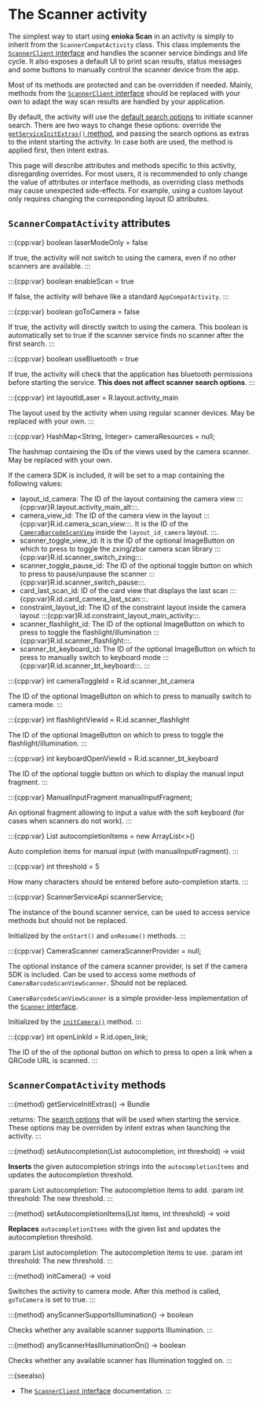 # The Scanner activity 

The simplest way to start using **enioka Scan** in an activity is simply to inherit from the
`ScannerCompatActivity` class. This class implements the 
[`ScannerClient` interface](scanner_service.md#the-scannerclient-interface) and handles the scanner
service bindings and life cycle. It also exposes a default UI to print scan results, status messages
and some buttons to manually control the scanner device from the app.

Most of its methods are protected and can be overridden if needed. Mainly, methods from the
[`ScannerClient` interface](scanner_service.md#the-scannerclient-interface) should be replaced with
your own to adapt the way scan results are handled by your application.

By default, the activity will use the 
[default search options](scanner_service.md#the-scannersearchoptions-class) to initiate scanner
search. There are two ways to change these options: override the 
[`getServiceInitExtras()` method](#scannercompatactivity-methods), and passing the search options as
extras to the intent starting the activity. In case both are used, the method is applied first, then
intent extras.

This page will describe attributes and methods specific to this activity, disregarding overrides. 
For most users, it is recommended to only change the value of attributes or interface methods, as 
overriding class methods may cause unexpected side-effects. For example, using a custom layout only
requires changing the corresponding layout ID attributes.

## `ScannerCompatActivity` attributes

:::{cpp:var} boolean laserModeOnly = false

If true, the activity will not switch to using the camera, even if no other scanners are available.
:::

:::{cpp:var} boolean enableScan = true

If false, the activity will behave like a standard `AppCompatActivity`.
:::

:::{cpp:var} boolean goToCamera = false

If true, the activity will directly switch to using the camera. This boolean is automatically set
to true if the scanner service finds no scanner after the first search.
:::

:::{cpp:var} boolean useBluetooth = true

If true, the activity will check that the application has bluetooth permissions before starting the
service. **This does not affect scanner search options**.
:::

:::{cpp:var} int layoutIdLaser = R.layout.activity_main

The layout used by the activity when using regular scanner devices. May be replaced with
your own.
:::

:::{cpp:var} HashMap<String, Integer> cameraResources = null;

The hashmap containing the IDs of the views used by the camera scanner. May be replaced with your
own.

If the camera SDK is included, it will be set to a map containing the following values:
- layout_id_camera: The ID of the layout containing the camera view
:::{cpp:var}R.layout.activity_main_alt:::.
- camera_view_id: The ID of the camera view in the layout :::{cpp:var}R.id.camera_scan_view:::.
  It is the ID of the [`CameraBarcodeScanView`](camera.md#the-camerabarcodescanview-class) inside the
  `layout_id_camera` layout.
  :::.
- scanner_toggle_view_id: It is the ID of the optional ImageButton on which to press to toggle the 
zxing/zbar camera scan library :::{cpp:var}R.id.scanner_switch_zxing:::.
- scanner_toggle_pause_id: The ID of the optional toggle button on which to press to pause/unpause 
the scanner :::{cpp:var}R.id.scanner_switch_pause:::.
- card_last_scan_id: ID of the card view that displays the last scan
:::{cpp:var}R.id.card_camera_last_scan:::.
- constraint_layout_id: The ID of the constraint layout inside the camera layout
:::{cpp:var}R.id.constraint_layout_main_activity:::.
- scanner_flashlight_id: The ID of the optional ImageButton on which to press to toggle the
flashlight/illumination :::{cpp:var}R.id.scanner_flashlight:::.
- scanner_bt_keyboard_id: The ID of the optional ImageButton on which to press to manually switch to
keyboard mode :::{cpp:var}R.id.scanner_bt_keyboard:::.
:::

:::{cpp:var} int cameraToggleId = R.id.scanner_bt_camera

The ID of the optional ImageButton on which to press to manually switch to camera mode.
:::

:::{cpp:var} int flashlightViewId = R.id.scanner_flashlight

The ID of the optional ImageButton on which to press to toggle the flashlight/illumination.
:::

:::{cpp:var} int keyboardOpenViewId = R.id.scanner_bt_keyboard

The ID of the optional toggle button on which to display the manual input fragment.
:::

:::{cpp:var} ManualInputFragment manualInputFragment;

An optional fragment allowing to input a value with the soft keyboard (for cases when scanners do 
not work).
:::

:::{cpp:var} List<ManualInputItem> autocompletionItems = new ArrayList<>()

Auto completion items for manual input (with manualInputFragment).
:::

:::{cpp:var} int threshold = 5

How many characters should be entered before auto-completion starts.
:::

:::{cpp:var} ScannerServiceApi scannerService;

The instance of the bound scanner service, can be used to access service methods but should not be
replaced.

Initialized by the `onStart()` and `onResume()` methods.
:::

:::{cpp:var} CameraScanner cameraScannerProvider = null;

The optional instance of the camera scanner provider, is set if the camera SDK is included.
Can be used to access some methods of `CameraBarcodeScanViewScanner`. Should not be replaced.

`CameraBarcodeScanViewScanner` is a simple provider-less implementation of the 
[`Scanner` interface](scanner.md#the-scanner-interface).

Initialized by the [`initCamera()`](#scannercompatactivity-methods) method.
:::

:::{cpp:var} int openLinkId = R.id.open_link;

The ID of the of the optional button on which to press to open a link when a QRCode URL is scanned.
:::

## `ScannerCompatActivity` methods

:::{method} getServiceInitExtras() -> Bundle

:returns: The [search options](scanner_service.md#the-scannersearchoptions-class) that will be used 
    when starting the service. These options may be overriden by intent extras when launching the
    activity.
:::

:::{method} setAutocompletion(List<String> autocompletion, int threshold) -> void

**Inserts** the given autocompletion strings into the `autocompletionItems` and updates the 
autocompletion threshold.

:param List<String> autocompletion: The autocompletion items to add.
:param int threshold: The new threshold.
:::

:::{method} setAutocompletionItems(List<ManualInputItem> items, int threshold) -> void

**Replaces** `autocompletionItems` with the given list and updates the autocompletion threshold.

:param List<String> autocompletion: The autocompletion items to use.
:param int threshold: The new threshold.
:::

:::{method} initCamera() -> void

Switches the activity to camera mode. After this method is called, `goToCamera` is set to true.
:::

:::{method} anyScannerSupportsIllumination() -> boolean

Checks whether any available scanner supports Illumination.
:::

:::{method} anyScannerHasIlluminationOn() -> boolean

Checks whether any available scanner has Illumination toggled on.
:::

:::{seealso}

* The [`ScannerClient` interface](scanner_service.md#the-scannerclient-interface) documentation.
:::